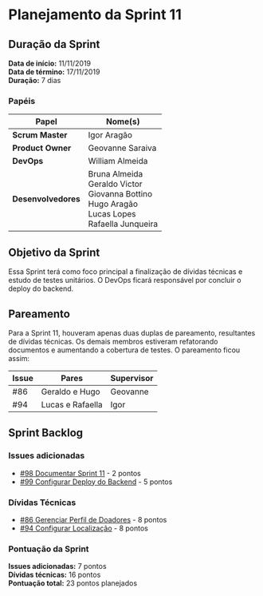 # Planejamento da Sprint 11

## Duração da Sprint

**Data de início:** 11/11/2019  
**Data de término:** 17/11/2019  
**Duração:** 7 dias  

### Papéis

|Papel|Nome(s)|
|--|--|
|**Scrum Master**|Igor Aragão|
|**Product Owner**|Geovanne Saraiva|
|**DevOps**|William Almeida|
|**Desenvolvedores**|Bruna Almeida </br> Geraldo Victor </br> Giovanna Bottino </br> Hugo Aragão </br> Lucas Lopes </br> Rafaella Junqueira|

## Objetivo da Sprint

Essa Sprint terá como foco principal a finalização de dívidas técnicas e estudo de testes unitários. O DevOps ficará responsável por concluir o deploy do backend.

## Pareamento

Para a Sprint 11, houveram apenas duas duplas de pareamento, resultantes de dívidas técnicas. Os demais membros estiveram refatorando documentos e aumentando a cobertura de testes. O pareamento ficou assim:

|Issue|Pares|Supervisor|
|---|---|---|
|#86|Geraldo e Hugo|Geovanne|
|#94|Lucas e Rafaella|Igor|

## Sprint Backlog

### Issues adicionadas

- [#98 Documentar Sprint 11](https://github.com/fga-eps-mds/2019.2-FoodCare/issues/98) - 2 pontos
- [#99 Configurar Deploy do Backend](https://github.com/fga-eps-mds/2019.2-FoodCare/issues/99) - 5 pontos

### Dívidas Técnicas

- [#86 Gerenciar Perfil de Doadores](https://github.com/fga-eps-mds/2019.2-FoodCare/issues/86) - 8 pontos
- [#94 Configurar Localização](https://github.com/fga-eps-mds/2019.2-FoodCare/issues/94) - 8 pontos

### Pontuação da Sprint

**Issues adicionadas:** 7 pontos  
**Dívidas técnicas:** 16 pontos  
**Pontuação total:** 23 pontos planejados  
